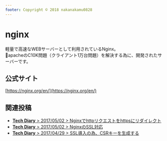 ```yaml
---
footer: Copyright © 2018 nakanakamu0828
---
```

# nginx
軽量で高速なWEBサーバーとして利用されているNginx。  
apacheのC10K問題（クライアント1万台問題）を解決する為に、開発されたサーバーです。

## 公式サイト
[https://nginx.org/en/](https://nginx.org/en/)


## 関連投稿
* [<b>Tech Diary</b> &gt; 2017/05/02 &gt; Nginxでhttpリクエストをhttpsにリダイレクト](/diary/2018-05-02.html#nginx%E3%81%A7http%E3%83%AA%E3%82%AF%E3%82%A8%E3%82%B9%E3%83%88%E3%82%92https%E3%81%AB%E3%83%AA%E3%83%80%E3%82%A4%E3%83%AC%E3%82%AF%E3%83%88)
* [<b>Tech Diary</b> &gt; 2017/05/02 &gt; NginxのSSL対応](/diary/2018-05-02.html#nginx%E3%81%AEssl%E5%AF%BE%E5%BF%9C)
* [<b>Tech Diary</b> &gt; 2017/04/29 &gt; SSL導入の為、CSRキーを生成する](/diary/2018-04-29.html#ssl%E5%B0%8E%E5%85%A5%E3%81%AE%E7%82%BA%E3%80%81csr%E3%82%AD%E3%83%BC%E3%82%92%E7%94%9F%E6%88%90%E3%81%99%E3%82%8B)
